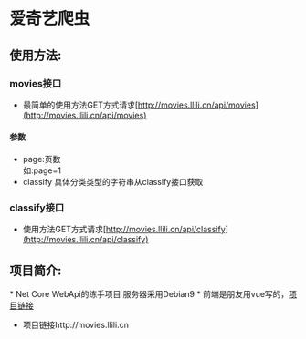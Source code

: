 # 爱奇艺爬虫
## 使用方法:
### movies接口
 * 最简单的使用方法GET方式请求[http://movies.llili.cn/api/movies](http://movies.llili.cn/api/movies)
#### 参数
 * page:页数 <br>如:page=1
 * classify 具体分类类型的字符串从classify接口获取
### classify接口
 * 使用方法GET方式请求[http://movies.llili.cn/api/classify](http://movies.llili.cn/api/classify)
## 项目简介:
 * Net Core WebApi的练手项目 服务器采用Debian9
 * 前端是朋友用vue写的，[项目链接](https://github.com/fengle0224/web_tv)
 * 项目链接http://movies.llili.cn
